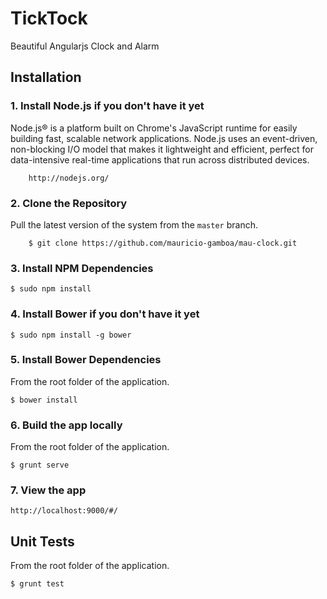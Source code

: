 # TickTock
Beautiful Angularjs Clock and Alarm

## Installation

### 1. Install Node.js if you don't have it yet
Node.js® is a platform built on Chrome's JavaScript runtime for easily building fast, scalable network applications. Node.js uses an event-driven, non-blocking I/O model that makes it lightweight and efficient, perfect for data-intensive real-time applications that run across distributed devices.
		
		http://nodejs.org/
		
### 2. Clone the Repository
Pull the latest version of the system from the `master` branch.

		$ git clone https://github.com/mauricio-gamboa/mau-clock.git
				
### 3. Install NPM Dependencies

    $ sudo npm install

### 4. Install Bower if you don't have it yet

    $ sudo npm install -g bower

### 5. Install Bower Dependencies
From the root folder of the application.

    $ bower install
    
### 6. Build the app locally
From the root folder of the application.

    $ grunt serve
     
### 7. View the app

    http://localhost:9000/#/

## Unit Tests
From the root folder of the application.

    $ grunt test
